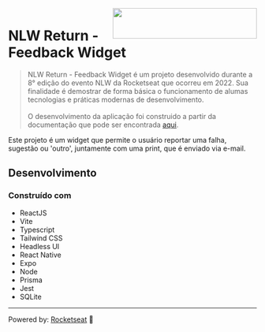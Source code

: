 <img src="https://drive.google.com/uc?export=view&id=130b81-EWL13TDQeape0Bc_npcBy1_Tfz" alt="" width="292.5" height="62" align="right" />

# NLW Return - Feedback Widget

> NLW Return - Feedback Widget é um projeto desenvolvido durante a 8° edição do evento NLW da Rocketseat que ocorreu 
em 2022. Sua finalidade é demostrar de forma básica o funcionamento de alumas tecnologias e práticas modernas de desenvolvimento.
> <br/><br> O desenvolvimento da aplicação foi construido a partir da documentação que pode ser encontrada [aqui][].

Este projeto é um widget que permite o usuário reportar uma falha, sugestão ou 'outro', juntamente com  uma print,
que é enviado via e-mail.

## Desenvolvimento

### Construído com

- ReactJS
- Vite
- Typescript
- Tailwind CSS
- Headless UI
- React Native
- Expo
- Node
- Prisma
- Jest
- SQLite

---

Powered by: [Rocketseat][] 🚀

[Rocketseat]: https://www.rocketseat.com.br/
[aqui]: https://www.figma.com/file/Ik6yQwybPoCV4Fd772CXAL/Feedback-Widget-(Community)?node-id=100%3A2114&t=uEwKuwfbj6szbibT-0
